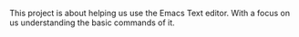 This project is about helping us use the Emacs Text editor. 
With a focus on us understanding the basic commands of it.
